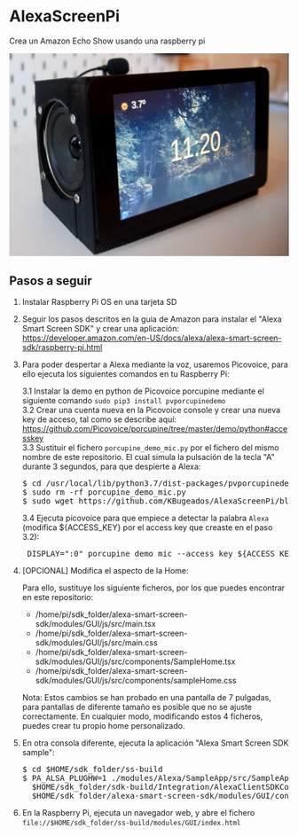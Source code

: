 # AlexaScreenPi
Crea un Amazon Echo Show usando una raspberry pi

![alt text](https://github.com/KBugeados/AlexaScreenPi/blob/main/Github_miniatura.PNG?raw=true)

<h2>Pasos a seguir</h2>

1. Instalar Raspberry Pi OS en una tarjeta SD
2. Seguir los pasos descritos en la guia de Amazon para instalar el "Alexa Smart Screen SDK" y crear una aplicación: https://developer.amazon.com/en-US/docs/alexa/alexa-smart-screen-sdk/raspberry-pi.html
3. Para poder despertar a Alexa mediante la voz, usaremos <link href='https://github.com/Picovoice/porcupine/tree/master/demo/python'>Picovoice</link>, para ello ejecuta los siguientes comandos en tu Raspberry Pi:

   3.1 Instalar la demo en python de Picovoice porcupine mediante el siguiente comando
        <code>sudo pip3 install pvporcupinedemo</code>
        </br>
   3.2 Crear una cuenta nueva en la Picovoice console y crear una nueva key de acceso, tal como se describe aquí: https://github.com/Picovoice/porcupine/tree/master/demo/python#accesskey
        </br>
   3.3 Sustituir el fichero <code>porcupine_demo_mic.py</code> por el fichero del mismo nombre de este repositorio. El cual simula la pulsación de la tecla "A" durante 3 segundos, para que despierte a Alexa:
   <pre>
   $ cd /usr/local/lib/python3.7/dist-packages/pvporcupinedemo/
   $ sudo rm -rf porcupine_demo_mic.py
   $ sudo wget https://github.com/KBugeados/AlexaScreenPi/blob/main/porcupine_demo_mic.py
   </pre>
   3.4 Ejecuta picovoice para que empiece a detectar la palabra <code>Alexa</code> (modifica ${ACCESS_KEY} por el access key que creaste en el paso 3.2):
   <pre>
    DISPLAY=":0" porcupine_demo_mic --access_key ${ACCESS_KEY} --keywords alexa
   </pre>

4. [OPCIONAL] Modifica el aspecto de la Home:

   Para ello, sustituye los siguiente ficheros, por los que puedes encontrar en este repositorio:
   - /home/pi/sdk_folder/alexa-smart-screen-sdk/modules/GUI/js/src/main.tsx
   - /home/pi/sdk_folder/alexa-smart-screen-sdk/modules/GUI/js/src/main.css
   - /home/pi/sdk_folder/alexa-smart-screen-sdk/modules/GUI/js/src/components/SampleHome.tsx
   - /home/pi/sdk_folder/alexa-smart-screen-sdk/modules/GUI/js/src/components/sampleHome.css

   Nota: Estos cambios se han probado en una pantalla de 7 pulgadas, para pantallas de diferente tamaño es posible que no se ajuste correctamente. En cualquier modo, modificando estos 4 ficheros, puedes crear tu propio home personalizado.
 

5. En otra consola diferente, ejecuta la aplicación "Alexa Smart Screen SDK sample":
   <pre>
   $ cd $HOME/sdk_folder/ss-build
   $ PA_ALSA_PLUGHW=1 ./modules/Alexa/SampleApp/src/SampleApp -C \
     $HOME/sdk_folder/sdk-build/Integration/AlexaClientSDKConfig.json -C \
     $HOME/sdk_folder/alexa-smart-screen-sdk/modules/GUI/config/SmartScreenSDKConfig.json -L INFO
   </pre>

6. En la Raspberry Pi, ejecuta un navegador web, y abre el fichero <code>file://$HOME/sdk_folder/ss-build/modules/GUI/index.html</code>
